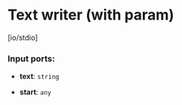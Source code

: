 # Text writer (with param)

[io/stdio]

### Input ports:

* __text__: `string`


* __start__: `any`


